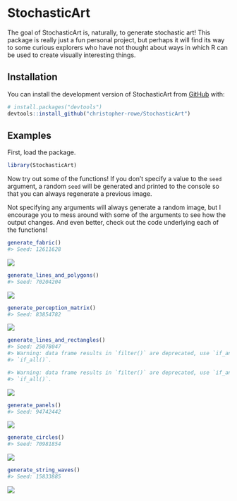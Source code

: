 
<!-- README.md is generated from README.Rmd. Please edit that file -->

# StochasticArt

<!-- badges: start -->
<!-- badges: end -->

The goal of StochasticArt is, naturally, to generate stochastic art!
This package is really just a fun personal project, but perhaps it will
find its way to some curious explorers who have not thought about ways
in which R can be used to create visually interesting things.

## Installation

You can install the development version of StochasticArt from
[GitHub](https://github.com/) with:

``` r
# install.packages("devtools")
devtools::install_github("christopher-rowe/StochasticArt")
```

## Examples

First, load the package.

``` r
library(StochasticArt)
```

Now try out some of the functions! If you don’t specify a value to the
`seed` argument, a random `seed` will be generated and printed to the
console so that you can always regenerate a previous image.

Not specifying any arguments will always generate a random image, but I
encourage you to mess around with some of the arguments to see how the
output changes. And even better, check out the code underlying each of
the functions!

``` r
generate_fabric()
#> Seed: 12611628
```

<img src="man/figures/README-example1-1.png" style="display: block; margin: auto;" />

``` r
generate_lines_and_polygons()
#> Seed: 70204204
```

<img src="man/figures/README-example2-1.png" style="display: block; margin: auto;" />

``` r
generate_perception_matrix()
#> Seed: 83854782
```

<img src="man/figures/README-example3-1.png" style="display: block; margin: auto;" />

``` r
generate_lines_and_rectangles()
#> Seed: 25078047
#> Warning: data frame results in `filter()` are deprecated, use `if_any()` or
#> `if_all()`.

#> Warning: data frame results in `filter()` are deprecated, use `if_any()` or
#> `if_all()`.
```

<img src="man/figures/README-example4-1.png" style="display: block; margin: auto;" />

``` r
generate_panels()
#> Seed: 94742442
```

<img src="man/figures/README-example5-1.png" style="display: block; margin: auto;" />

``` r
generate_circles()
#> Seed: 70981854
```

<img src="man/figures/README-example6-1.png" style="display: block; margin: auto;" />

``` r
generate_string_waves()
#> Seed: 15833885
```

<img src="man/figures/README-example7-1.png" style="display: block; margin: auto;" />
